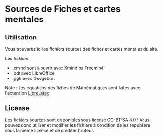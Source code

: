 # Sources de Fiches et cartes mentales

## Utilisation

Vous trouverez ici les fichiers sources des fiches et cartes mentales du site.

Les fichiers 
- .xmind sont à ouvrir avec Xmind ou Freemind
- .odt avec LibreOffice
- .ggb avec Geogebra.

Note : Les équations des fiches de Mathématiques sont faites avec l'extension [LibreLatex](https://extensions.libreoffice.org/en/extensions/show/librelatex)

## License

Les fichiers sources sont disponibles sous license CC-BT-SA 4.0 ! Vous pouvez donc utiliser et modifier les fichiers à condition de les republiers sous la même license et de créditer l'auteur.
